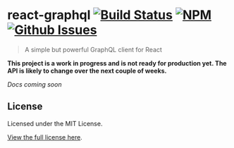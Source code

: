 react-graphql [![Build Status](https://img.shields.io/travis/madjam002/react-graphql/master.svg?style=flat)](https://travis-ci.org/madjam002/react-graphql)  [![NPM](https://img.shields.io/npm/v/react-graphql.svg)](https://npmjs.com/package/react-graphql) [![Github Issues](https://img.shields.io/github/license/madjam002/react-graphql.svg)](https://github.com/madjam002/react-graphql)
==================

> A simple but powerful GraphQL client for React

**This project is a work in progress and is not ready for production yet. The API is likely to change over the next couple of weeks.**

*Docs coming soon*

## License

Licensed under the MIT License.

[View the full license here](https://raw.githubusercontent.com/madjam002/react-graphql/master/LICENSE).
